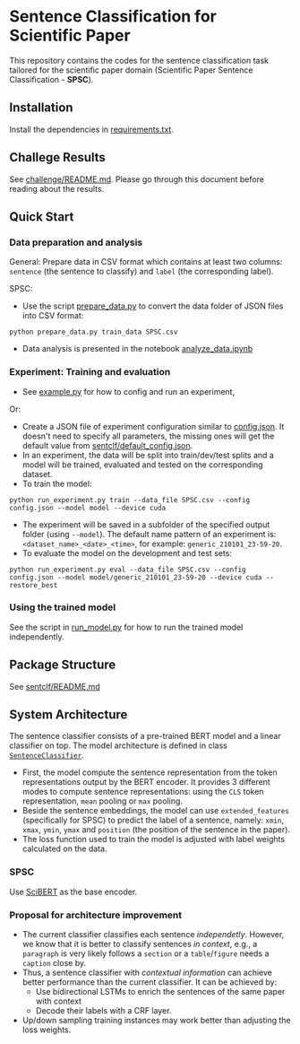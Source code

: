 # Sentence Classification for Scientific Paper

This repository contains the codes for the sentence classification task tailored for the scientific paper domain
(Scientific Paper Sentence Classification - **SPSC**).

## Installation

Install the dependencies in [requirements.txt](requirements.txt).

## Challege Results

See [challenge/README.md](challenge/README.md). Please go through this document before reading about the results.

## Quick Start

### Data preparation and analysis

General: Prepare data in CSV format which contains at least two columns:
`sentence` (the sentence to classify) and `label` (the corresponding label).

SPSC:

- Use the script [prepare_data.py](prepare_data.py) to convert the data folder of JSON files into CSV format:

```shell
python prepare_data.py train_data SPSC.csv
```

- Data analysis is presented in the notebook [analyze_data.ipynb](analyze_data.ipynb)

### Experiment: Training and evaluation

- See [example.py](example.py) for how to config and run an experiment,

Or:

- Create a JSON file of experiment configuration similar to [config.json](config.json). It doesn't need to specify all
  parameters, the missing ones will get the default value
  from [sentclf/default_config.json](sentclf/default_config.json).
- In an experiment, the data will be split into train/dev/test splits and a model will be trained, evaluated and tested
  on the corresponding dataset.
- To train the model:

```shell
python run_experiment.py train --data_file SPSC.csv --config config.json --model model --device cuda
```

- The experiment will be saved in a subfolder of the specified output folder (using ``--model``). The default name
  pattern of an experiment is: ``<dataset_name>_<date>_<time>``, for example: `generic_210101_23-59-20`.
- To evaluate the model on the development and test sets:

 ```shell
python run_experiment.py eval --data_file SPSC.csv --config config.json --model model/generic_210101_23-59-20 --device cuda --restore_best
```

### Using the trained model

See the script in [run_model.py](run_model.py) for how to run the trained model independently.

## Package Structure

See [sentclf/README.md](sentclf/README.md)

## System Architecture

The sentence classifier consists of a pre-trained BERT model and a linear classifier on top. The model architecture is
defined in class [``SentenceClassifier``](sentclf/modules.py).

- First, the model compute the sentence representation from the token representations output by the BERT encoder. It
  provides 3 different modes to compute sentence representations: using the ``CLS`` token representation, ``mean``
  pooling or ``max`` pooling.
- Beside the sentence embeddings, the model can use ``extended_features`` (specifically for SPSC) to predict the label
  of a sentence, namely:
  ``xmin``, ``xmax``, ``ymin``, ``ymax`` and ``position`` (the position of the sentence in the paper).
- The loss function used to train the model is adjusted with label weights calculated on the data.

### SPSC

Use [SciBERT](https://github.com/allenai/scibert) as the base encoder.

### Proposal for architecture improvement

- The current classifier classifies each sentence *independetly*. However, we know that it is better to classify
  sentences *in context*, e.g., a ``paragraph`` is very likely follows a ``section`` or a ``table``/``figure`` needs
  a ``caption`` close by.
- Thus, a sentence classifier with *contextual information* can achieve better performance than the current classifier.
  It can be achieved by:
    - Use bidirectional LSTMs to enrich the sentences of the same paper with context
    - Decode their labels with a CRF layer.
- Up/down sampling training instances may work better than adjusting the loss weights.